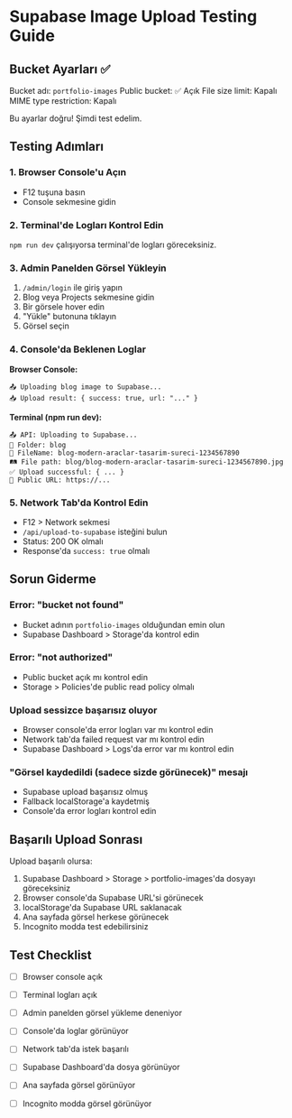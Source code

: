 # Supabase Image Upload Testing Guide

## Bucket Ayarları ✅

Bucket adı: `portfolio-images`
Public bucket: ✅ Açık
File size limit: Kapalı
MIME type restriction: Kapalı

Bu ayarlar doğru! Şimdi test edelim.

## Testing Adımları

### 1. Browser Console'u Açın
- F12 tuşuna basın
- Console sekmesine gidin

### 2. Terminal'de Logları Kontrol Edin
`npm run dev` çalışıyorsa terminal'de logları göreceksiniz.

### 3. Admin Panelden Görsel Yükleyin
1. `/admin/login` ile giriş yapın
2. Blog veya Projects sekmesine gidin
3. Bir görsele hover edin
4. "Yükle" butonuna tıklayın
5. Görsel seçin

### 4. Console'da Beklenen Loglar

**Browser Console:**
```
📤 Uploading blog image to Supabase...
📥 Upload result: { success: true, url: "..." }
```

**Terminal (npm run dev):**
```
📤 API: Uploading to Supabase...
📁 Folder: blog
📝 FileName: blog-modern-araclar-tasarim-sureci-1234567890
🛤️ File path: blog/blog-modern-araclar-tasarim-sureci-1234567890.jpg
✅ Upload successful: { ... }
🔗 Public URL: https://...
```

### 5. Network Tab'da Kontrol Edin
- F12 > Network sekmesi
- `/api/upload-to-supabase` isteğini bulun
- Status: 200 OK olmalı
- Response'da `success: true` olmalı

## Sorun Giderme

### Error: "bucket not found"
- Bucket adının `portfolio-images` olduğundan emin olun
- Supabase Dashboard > Storage'da kontrol edin

### Error: "not authorized"
- Public bucket açık mı kontrol edin
- Storage > Policies'de public read policy olmalı

### Upload sessizce başarısız oluyor
- Browser console'da error logları var mı kontrol edin
- Network tab'da failed request var mı kontrol edin
- Supabase Dashboard > Logs'da error var mı kontrol edin

### "Görsel kaydedildi (sadece sizde görünecek)" mesajı
- Supabase upload başarısız olmuş
- Fallback localStorage'a kaydetmiş
- Console'da error logları kontrol edin

## Başarılı Upload Sonrası

Upload başarılı olursa:
1. Supabase Dashboard > Storage > portfolio-images'da dosyayı göreceksiniz
2. Browser console'da Supabase URL'si görünecek
3. localStorage'da Supabase URL saklanacak
4. Ana sayfada görsel herkese görünecek
5. Incognito modda test edebilirsiniz

## Test Checklist

- [ ] Browser console açık
- [ ] Terminal logları açık
- [ ] Admin panelden görsel yükleme deneniyor
- [ ] Console'da loglar görünüyor
- [ ] Network tab'da istek başarılı
- [ ] Supabase Dashboard'da dosya görünüyor
- [ ] Ana sayfada görsel görünüyor
- [ ] Incognito modda görsel görünüyor

